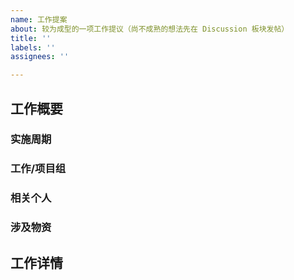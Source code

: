 ```yaml
---
name: 工作提案
about: 较为成型的一项工作提议（尚不成熟的想法先在 Discussion 板块发帖）
title: ''
labels: ''
assignees: ''

---
```


## 工作概要

### 实施周期

### 工作/项目组

### 相关个人
<!--
示例：@GitHub_ID x N
-->

### 涉及物资
<!--
示例：
- [x] 现有物料、资金
- [ ] 待募集物料、资金
-->

## 工作详情
<!--
长篇大论……
-->
